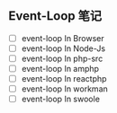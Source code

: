 ## Event-Loop 笔记

- [ ] event-loop In Browser
- [ ] event-loop In Node-Js
- [ ] event-loop In php-src
- [ ] event-loop In amphp
- [ ] event-loop In reactphp
- [ ] event-loop In workman
- [ ] event-loop In swoole